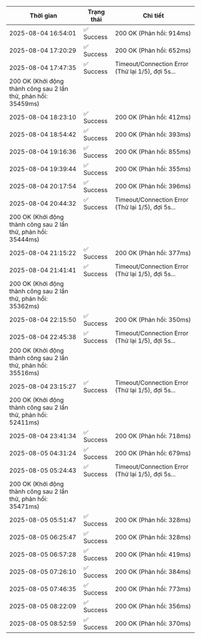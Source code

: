 | Thời gian | Trạng thái | Chi tiết |
|---|---|---|
| 2025-08-04 16:54:01 | ✅ Success | 200 OK (Phản hồi: 914ms) |
| 2025-08-04 17:20:29 | ✅ Success | 200 OK (Phản hồi: 652ms) |
| 2025-08-04 17:47:35 | ✅ Success | Timeout/Connection Error (Thử lại 1/5), đợi 5s...
200 OK (Khởi động thành công sau 2 lần thử, phản hồi: 35459ms) |
| 2025-08-04 18:23:10 | ✅ Success | 200 OK (Phản hồi: 412ms) |
| 2025-08-04 18:54:42 | ✅ Success | 200 OK (Phản hồi: 393ms) |
| 2025-08-04 19:16:36 | ✅ Success | 200 OK (Phản hồi: 855ms) |
| 2025-08-04 19:39:44 | ✅ Success | 200 OK (Phản hồi: 355ms) |
| 2025-08-04 20:17:54 | ✅ Success | 200 OK (Phản hồi: 396ms) |
| 2025-08-04 20:44:32 | ✅ Success | Timeout/Connection Error (Thử lại 1/5), đợi 5s...
200 OK (Khởi động thành công sau 2 lần thử, phản hồi: 35444ms) |
| 2025-08-04 21:15:22 | ✅ Success | 200 OK (Phản hồi: 377ms) |
| 2025-08-04 21:41:41 | ✅ Success | Timeout/Connection Error (Thử lại 1/5), đợi 5s...
200 OK (Khởi động thành công sau 2 lần thử, phản hồi: 35362ms) |
| 2025-08-04 22:15:50 | ✅ Success | 200 OK (Phản hồi: 350ms) |
| 2025-08-04 22:45:38 | ✅ Success | Timeout/Connection Error (Thử lại 1/5), đợi 5s...
200 OK (Khởi động thành công sau 2 lần thử, phản hồi: 35516ms) |
| 2025-08-04 23:15:27 | ✅ Success | Timeout/Connection Error (Thử lại 1/5), đợi 5s...
200 OK (Khởi động thành công sau 2 lần thử, phản hồi: 52411ms) |
| 2025-08-04 23:41:34 | ✅ Success | 200 OK (Phản hồi: 718ms) |
| 2025-08-05 04:31:24 | ✅ Success | 200 OK (Phản hồi: 679ms) |
| 2025-08-05 05:24:43 | ✅ Success | Timeout/Connection Error (Thử lại 1/5), đợi 5s...
200 OK (Khởi động thành công sau 2 lần thử, phản hồi: 35471ms) |
| 2025-08-05 05:51:47 | ✅ Success | 200 OK (Phản hồi: 328ms) |
| 2025-08-05 06:25:47 | ✅ Success | 200 OK (Phản hồi: 328ms) |
| 2025-08-05 06:57:28 | ✅ Success | 200 OK (Phản hồi: 419ms) |
| 2025-08-05 07:26:10 | ✅ Success | 200 OK (Phản hồi: 384ms) |
| 2025-08-05 07:46:35 | ✅ Success | 200 OK (Phản hồi: 773ms) |
| 2025-08-05 08:22:09 | ✅ Success | 200 OK (Phản hồi: 356ms) |
| 2025-08-05 08:52:59 | ✅ Success | 200 OK (Phản hồi: 370ms) |
